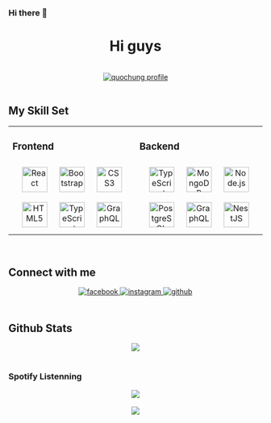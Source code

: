 ### Hi there 👋

<h1 align="center">
Hi guys
</h1>  

<br/>  

<div align="center">
  <a href="https://github.com/quochungtran2000">
    <img src="https://readme-typing-svg.herokuapp.com/?color=F73D3D&center=true&lines=I'm+studient+at+Hutech+university;Also+a+self-taught+developer&width=450&height=45" alt="quochung profile"/>
  </a>
</div>

<br/>  

## My Skill Set  
<table align="center"><tr><td valign="top" width="50%">



### Frontend  
<div display align="center">  
<img style="margin: 10px" src="https://profilinator.rishav.dev/skills-assets/react-original-wordmark.svg" alt="React" height="50" />  
<img style="margin: 10px" src="https://profilinator.rishav.dev/skills-assets/bootstrap-plain.svg" alt="Bootstrap" height="50" />  
<img style="margin: 10px" src="https://profilinator.rishav.dev/skills-assets/css3-original-wordmark.svg" alt="CSS3" height="50" />  
<img style="margin: 10px" src="https://profilinator.rishav.dev/skills-assets/html5-original-wordmark.svg" alt="HTML5" height="50" />  
<img style="margin: 10px" src="https://profilinator.rishav.dev/skills-assets/typescript-original.svg" alt="TypeScript" height="50" />  
<img style="margin: 10px" src="https://profilinator.rishav.dev/skills-assets/graphql.png" alt="GraphQL" height="50" />  
</div>

</td>
<td valign="top" width="50%">



### Backend  
<div align="center">  
<img style="margin: 10px" src="https://profilinator.rishav.dev/skills-assets/typescript-original.svg" alt="TypeScript" height="50" />  
<img style="margin: 10px" src="https://profilinator.rishav.dev/skills-assets/mongodb-original-wordmark.svg" alt="MongoDB" height="50" />  
<img style="margin: 10px" src="https://profilinator.rishav.dev/skills-assets/nodejs-original-wordmark.svg" alt="Node.js" height="50" />  
<img style="margin: 10px" src="https://profilinator.rishav.dev/skills-assets/postgresql-original-wordmark.svg" alt="PostgreSQL" height="50" />  
<img style="margin: 10px" src="https://profilinator.rishav.dev/skills-assets/graphql.png" alt="GraphQL" height="50" />  
<img style="margin: 10px" src="https://profilinator.rishav.dev/skills-assets/nestjs.svg" alt="NestJS" height="50" />  
</div>

</td>
</tr>
</table>  

<br/>  


## Connect with me  
<div align="center">
<a href="https://www.facebook.com/nguyenthanhlong.nguyen.378" target="_blank">
<img src=https://img.shields.io/badge/facebook-%232E87FB.svg?&style=for-the-badge&logo=facebook&logoColor=white alt=facebook style="margin-bottom: 5px;" />
</a>
<a href="https://instagram.com/longxoann" target="_blank">
<img src=https://img.shields.io/badge/instagram-%23000000.svg?&style=for-the-badge&logo=instagram&logoColor=white alt=instagram style="margin-bottom: 5px;" />
</a>
<a href="https://github.com/longkuroko" target="_blank">
<img src=https://img.shields.io/badge/github-%2324292e.svg?&style=for-the-badge&logo=github&logoColor=white alt=github style="margin-bottom: 5px;" />
</a>  
</div>  


<br/>  


## Github Stats  
<div align="center"><img src="https://github-readme-stats.vercel.app/api?username=longkuroko&show_icons=true&count_private=true&hide_border=true" align="center" /></div>  

<br/>  



### Spotify Listenning  
<div align="center"><img src="https://spotify-github-profile.vercel.app/api/view?uid=31fb4wq3kxhleq23jtx5o62bmn7a&cover_image=true&theme=default" /></div>  

<br/>  

<div align="center">
<img src="https://komarev.com/ghpvc/?username=longkuroko&&style=flat-square" align="center" />
</div>  

<br />

